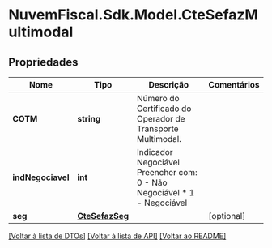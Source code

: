 # NuvemFiscal.Sdk.Model.CteSefazMultimodal

## Propriedades

Nome | Tipo | Descrição | Comentários
------------ | ------------- | ------------- | -------------
**COTM** | **string** | Número do Certificado do Operador de Transporte Multimodal. | 
**indNegociavel** | **int** | Indicador Negociável  Preencher com: 0 - Não Negociável  * 1 - Negociável | 
**seg** | [**CteSefazSeg**](CteSefazSeg.md) |  | [optional] 

[[Voltar à lista de DTOs]](../README.md#documentation-for-models) [[Voltar à lista de API]](../README.md#documentation-for-api-endpoints) [[Voltar ao README]](../README.md)

